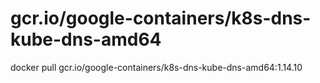 # gcr.io/google-containers/k8s-dns-kube-dns-amd64
docker pull gcr.io/google-containers/k8s-dns-kube-dns-amd64:1.14.10

